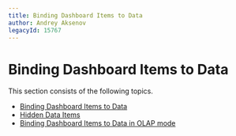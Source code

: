 ```yaml
---
title: Binding Dashboard Items to Data
author: Andrey Aksenov
legacyId: 15767
---
```

# Binding Dashboard Items to Data
This section consists of the following topics.
* [Binding Dashboard Items to Data](binding-dashboard-items-to-data/binding-dashboard-items-to-data.md)
* [Hidden Data Items](binding-dashboard-items-to-data/hidden-data-items.md)
* [Binding Dashboard Items to Data in OLAP mode](binding-dashboard-items-to-data/binding-dashboard-items-to-data-in-olap-mode.md)